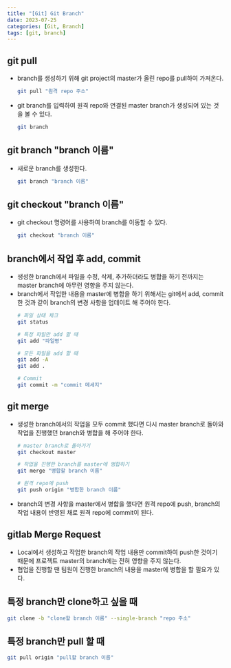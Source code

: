 ```yaml
---
title: "[Git] Git Branch"
date: 2023-07-25
categories: [Git, Branch]
tags: [git, branch]
---
```


## **git pull**

- branch를 생성하기 위해 git project의 master가 올린 repo를 pull하여 가져온다.
  ```bash
  git pull "원격 repo 주소"
  ```

- git branch를 입력하여 원격 repo와 연결된 master branch가 생성되어 있는 것을 볼 수 있다.
  ```bash
  git branch
  ```

## **git branch "branch 이름"**

- 새로운 branch를 생성한다.
  ```bash
  git branch "branch 이름"
  ```

## **git checkout "branch 이름"**

- git checkout 명령어를 사용하여 branch를 이동할 수 있다.
  ```bash
  git checkout "branch 이름"
  ```

## **branch에서 작업 후 add, commit**

- 생성한 branch에서 파일을 수정, 삭제, 추가하더라도 병합을 하기 전까지는 master branch에 아무런 영향을 주지 않는다.
- branch에서 작업한 내용을 master에 병합을 하기 위해서는 git에서 add, commit 한 것과 같이 branch의 변경 사항을 업데이트 해 주어야 한다.
  ```bash
  # 파일 상태 체크
  git status

  # 특정 파일만 add 할 때
  git add "파일명"

  # 모든 파일을 add 할 때
  git add -A
  git add .

  # Commit
  git commit -m "commit 메세지"
  ```

## **git merge**

- 생성한 branch에서의 작업을 모두 commit 했다면 다시 master branch로 돌아와 작업을 진행했던 branch와 병합을 해 주어야 한다.
  ```bash
  # master branch로 돌아가기
  git checkout master

  # 작업을 진행한 branch를 master에 병합하기
  git merge "병합할 branch 이름"

  # 원격 repo에 push
  git push origin "병합한 branch 이름"
  ```

- branch의 변경 사항을 master에서 병합을 했다면 원격 repo에 push, branch의 작업 내용이 반영된 채로 원격 repo에 commit이 된다.

## **gitlab Merge Request**

- Local에서 생성하고 작업한 branch의 작업 내용만 commit하여 push한 것이기 때문에 프로젝트 master의 branch에는 전혀 영향을 주지 않는다.
- 협업을 진행할 땐 팀원이 진행한 branch의 내용을 master에 병합을 할 필요가 있다.

## **특정 branch만 clone하고 싶을 때**
```bash
git clone -b "clone할 branch 이름" --single-branch "repo 주소"
```

## **특정 branch만 pull 할 때**
```bash
git pull origin "pull할 branch 이름"
```